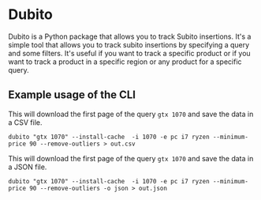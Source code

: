 # Dubito

Dubito is a Python package that allows you to track Subito insertions. It's a simple tool that allows you to track subito insertions by specifying a query and some filters. It's useful if you want to track a specific product or if you want to track a product in a specific region or any product for a specific query.

## Example usage of the CLI

This will download the first page of the query `gtx 1070` and save the data in a CSV file.

`dubito "gtx 1070" --install-cache  -i 1070 -e pc i7 ryzen --minimum-price 90 --remove-outliers > out.csv`

This will download the first page of the query `gtx 1070` and save the data in a JSON file.

`dubito "gtx 1070" --install-cache  -i 1070 -e pc i7 ryzen --minimum-price 90 --remove-outliers -o json > out.json`

